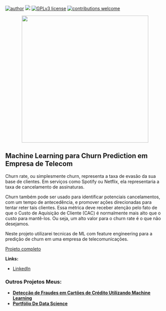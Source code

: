 [![author](https://img.shields.io/badge/author-thiagobcoelho25-red.svg)](https://www.linkedin.com/in/thiagobcoelho25/) [![](https://img.shields.io/badge/python-3.9+-blue.svg)](https://www.python.org/downloads/release/python-365/) [![GPLv3 license](https://img.shields.io/badge/License-GPLv3-blue.svg)](http://perso.crans.org/besson/LICENSE.html) [![contributions welcome](https://img.shields.io/badge/contributions-welcome-brightgreen.svg?style=flat)](https://github.com/thiagobcoelho25/Portfolio-Data-Science)

<p align="center">
  <img src="https://images.unsplash.com/photo-1559526324-4b87b5e36e44?ixlib=rb-1.2.1&ixid=MnwxMjA3fDB8MHxwaG90by1wYWdlfHx8fGVufDB8fHx8&auto=format&fit=crop&w=1471&q=80"height=400px >
</p>



## Machine Learning para Churn Prediction em Empresa de Telecom

Churn rate, ou simplesmente churn, representa a taxa de evasão da sua base de clientes. Em serviços como Spotify ou Netflix, ela representaria a taxa de cancelamento de assinaturas.

Churn também pode ser usado para identificar potenciais cancelamentos, com um tempo de antecedência, e promover ações direcionadas para tentar reter tais clientes. Essa métrica deve receber atenção pelo fato de que o Custo de Aquisição de Cliente (CAC) é normalmente mais alto que o custo para mantê-los. Ou seja, um alto valor para o churn rate é o que não desejamos.

Neste projeto utilizarei tecnicas de ML com feature engineering para a predição de churn em uma empresa de telecomunicações. 

[Projeto completo](https://colab.research.google.com/drive/1-SKk2G-SPomUfh7mkGFLpBUsJByvjLsk?usp=sharing)

**Links:**

<!--* [Projeto no Medium](https://thiagobcoelho25.medium.com/detec%C3%A7%C3%A3o-de-fraudes-em-cart%C3%B5es-de-cr%C3%A9dito-utilizando-machine-learning-b6c5b80b126e) -->
* [LinkedIn](https://www.linkedin.com/in/thiagobcoelho25/)


### Outros Projetos Meus:

* **[Detecção de Fraudes em Cartões de Crédito Utilizando Machine Learning](https://github.com/thiagobcoelho25/ML_Deteccao_Fraude_cartao)**
* **[Portfólio De Data Science](https://github.com/thiagobcoelho25/Portfolio-Data-Science)**

